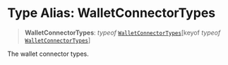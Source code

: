 # Type Alias: WalletConnectorTypes

> **WalletConnectorTypes**: *typeof* [`WalletConnectorTypes`](../variables/WalletConnectorTypes.md)\[keyof *typeof* [`WalletConnectorTypes`](../variables/WalletConnectorTypes.md)\]

The wallet connector types.
